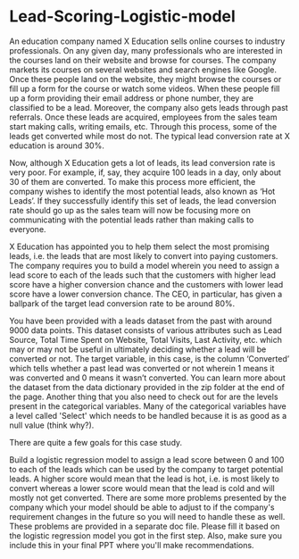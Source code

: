 # Lead-Scoring-Logistic-model
An education company named X Education sells online courses to industry professionals. On any given day, many professionals who are interested in the courses land 
on their website and browse for courses. The company markets its courses on several websites and search engines like Google. Once these people land on the website, 
they might browse the courses or fill up a form for the course or watch some videos. When these people fill up a form providing their email address or phone number, 
they are classified to be a lead. Moreover, the company also gets leads through past referrals. Once these leads are acquired, employees from the sales team start 
making calls, writing emails, etc. Through this process, some of the leads get converted while most do not. The typical lead conversion rate at X education is around 30%. 

Now, although X Education gets a lot of leads, its lead conversion rate is very poor. For example, if, say, they acquire 100 leads in a day, only about 30 of them are 
converted. To make this process more efficient, the company wishes to identify the most potential leads, also known as ‘Hot Leads’. If they successfully identify this 
set of leads, the lead conversion rate should go up as the sales team will now be focusing more on communicating with the potential leads rather than making calls to 
everyone.

X Education has appointed you to help them select the most promising leads, i.e. the leads that are most likely to convert into paying customers. The company requires 
you to build a model wherein you need to assign a lead score to each of the leads such that the customers with higher lead score have a higher conversion chance and the 
customers with lower lead score have a lower conversion chance. The CEO, in particular, has given a ballpark of the target lead conversion rate to be around 80%.

You have been provided with a leads dataset from the past with around 9000 data points. This dataset consists of various attributes such as Lead Source, Total Time Spent 
on Website, Total Visits, Last Activity, etc. which may or may not be useful in ultimately deciding whether a lead will be converted or not. The target variable, in this 
case, is the column ‘Converted’ which tells whether a past lead was converted or not wherein 1 means it was converted and 0 means it wasn’t converted. You can learn more 
about the dataset from the data dictionary provided in the zip folder at the end of the page. Another thing that you also need to check out for are the levels present in 
the categorical variables. Many of the categorical variables have a level called 'Select' which needs to be handled because it is as good as a null value (think why?).

There are quite a few goals for this case study.

Build a logistic regression model to assign a lead score between 0 and 100 to each of the leads which can be used by the company to target potential leads. A higher 
score would mean that the lead is hot, i.e. is most likely to convert whereas a lower score would mean that the lead is cold and will mostly not get converted. There are 
some more problems presented by the company which your model should be able to adjust to if the company's requirement changes in the future so you will need to handle 
these as well. These problems are provided in a separate doc file. Please fill it based on the logistic regression model you got in the first step. Also, make sure you 
include this in your final PPT where you'll make recommendations.
